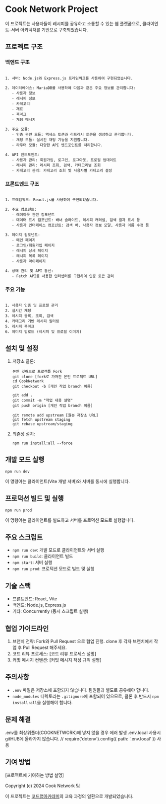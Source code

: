 # Cook Network Project

이 프로젝트는 사용자들이 레시피를 공유하고 소통할 수 있는 웹 플랫폼으로, 클라이언트-서버 아키텍처를 기반으로 구축되었습니다.

## 프로젝트 구조

### 백엔드 구조

```

1. 서버: Node.js와 Express.js 프레임워크를 사용하여 구현되었습니다.

2. 데이터베이스: MariaDB를 사용하여 다음과 같은 주요 정보를 관리합니다:
   - 사용자 정보
   - 레시피 정보
   - 카테고리
   - 재료
   - 북마크
   - 채팅 메시지

3. 주요 모듈:
   - 인증 관련 모듈: 액세스 토큰과 리프레시 토큰을 생성하고 관리합니다.
   - 채팅 모듈: 실시간 채팅 기능을 지원합니다.
   - 라우터 모듈: 다양한 API 엔드포인트를 처리합니다.

4. API 엔드포인트:
   - 사용자 관리: 회원가입, 로그인, 로그아웃, 프로필 업데이트
   - 레시피 관리: 레시피 조회, 검색, 카테고리별 조회
   - 카테고리 관리: 카테고리 조회 및 사용자별 카테고리 설정

```

### 프론트엔드 구조

```

1. 프레임워크: React.js를 사용하여 구현되었습니다.

2. 주요 컴포넌트:
   - 레이아웃 관련 컴포넌트
   - 데이터 표시 컴포넌트: 배너 슬라이드, 레시피 캐러셀, 검색 결과 표시 등
   - 사용자 인터페이스 컴포넌트: 검색 바, 사용자 정보 모달, 사용자 이름 수정 등

3. 페이지 컴포넌트:
   - 메인 페이지
   - 로그인/회원가입 페이지
   - 레시피 상세 페이지
   - 레시피 목록 페이지
   - 사용자 마이페이지

4. 상태 관리 및 API 통신:
   - Fetch API를 사용한 인터셉터를 구현하여 인증 토큰 관리
```

### 주요 기능

```

1. 사용자 인증 및 프로필 관리
2. 실시간 채팅
3. 레시피 등록, 조회, 검색
4. 카테고리 기반 레시피 필터링
5. 레시피 북마크
6. 이미지 업로드 (레시피 및 프로필 이미지)

```

## 설치 및 설정

1. 저장소 클론:
   ```
   본인 깃허브로 프로젝틀 Fork
   git clone [fork로 가져간 본인 프로젝트 URL]
   cd CookNetwork
   git checkout -b [개인 작업 branch 이름]
   
   git add .
   git commit -m "작업 내용 설명"
   git push origin [개인 작업 branch 이름]

   git remote add upstream [원본 저장소 URL]
   git fetch upstream staging
   git rebase upstream/staging
   ```

2. 의존성 설치:
   ```
   npm run install:all --force
   ```

## 개발 모드 실행

```
npm run dev
```

이 명령어는 클라이언트(Vite 개발 서버)와 서버를 동시에 실행합니다.

## 프로덕션 빌드 및 실행

```
npm run prod
```

이 명령어는 클라이언트를 빌드하고 서버를 프로덕션 모드로 실행합니다.

## 주요 스크립트

- `npm run dev`: 개발 모드로 클라이언트와 서버 실행
- `npm run build`: 클라이언트 빌드
- `npm start`: 서버 실행
- `npm run prod`: 프로덕션 모드로 빌드 및 실행

## 기술 스택

- 프론트엔드: React, Vite
- 백엔드: Node.js, Express.js
- 기타: Concurrently (동시 스크립트 실행)

## 협업 가이드라인

1. 브랜치 전략: Fork와 Pull Request 으로 협업 진행. clone 후 각자 브랜치에서 작업 후 Pull Request 해주세요.
2. 코드 리뷰 프로세스: [코드 리뷰 프로세스 설명]
3. 커밋 메시지 컨벤션: [커밋 메시지 작성 규칙 설명]

## 주의사항

- `.env` 파일은 저장소에 포함되지 않습니다. 팀원들과 별도로 공유해야 합니다.
- `node_modules` 디렉토리는 `.gitignore`에 포함되어 있으므로, 클론 후 반드시 `npm install:all`을 실행해야 합니다.

## 문제 해결

.env를 최상위폴더(COOKNETWORK)에 넣지 않을 경우 에러 발생
.env.local 사용시 gitHUB에 올라가지 않습니다. // require('dotenv').config({ path: '.env.local' }) 사용

## 기여 방법

[프로젝트에 기여하는 방법 설명]

Copyright (c) 2024 Cook Network 팀

이 프로젝트는 [코드랩아카데미](https://www.codelabit.co.kr/)의 교육 과정의 일환으로 개발되었습니다.

